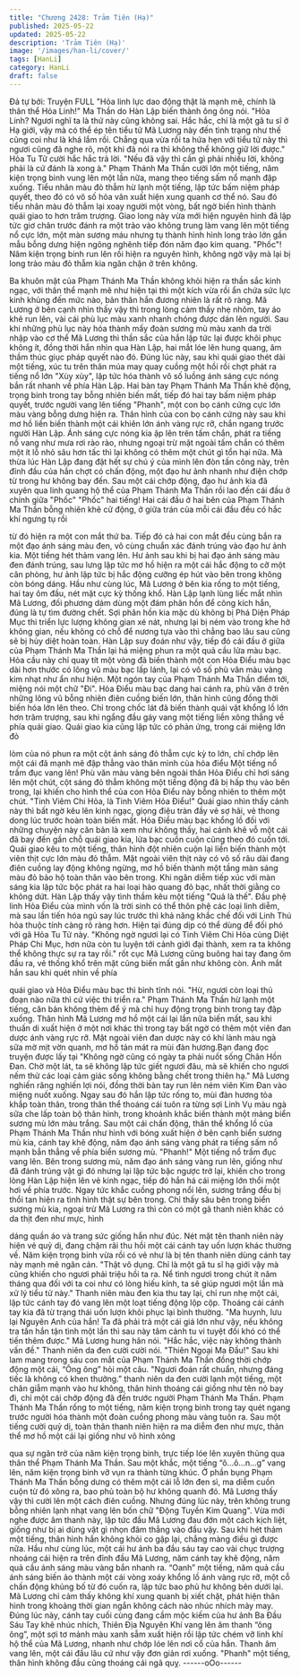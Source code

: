 ```yaml
---
title: "Chương 2428: Trảm Tiên (Hạ)"
published: 2025-05-22
updated: 2025-05-22
description: 'Trảm Tiên (Hạ)'
image: '/images/han-li/cover/'
tags: [HanLi]
category: HanLi
draft: false
---
```


Đả tự bởi: Truyện FULL
"Hỏa linh lực dao động thật là mạnh mẽ, chính là thân thể Hỏa
Linh!" Ma Thần do Hàn Lập biến thành ông ông nói.
"Hỏa Linh? Ngươi nghĩ ta là thứ này cũng không sai. Hắc hắc, chỉ
là một gã tu sĩ ở Hạ giới, vậy mà có thể ép tên tiểu tử Mã Lương
này đến tình trạng như thế cũng coi như là khá lắm rồi. Chẳng
qua vừa rồi ta hứa hẹn với tiểu tử này thì ngươi cũng đã nghe rõ,
một khi đã nói ra thì không thể không giữ lời được." Hỏa Tu Tử
cười hắc hắc trả lời.
"Nếu đã vậy thì cần gì phải nhiều lời, không phải là cứ đánh là
xong à." Phạm Thánh Ma Thần cười lớn một tiếng, năm kiện
trọng binh vung lên một lần nữa, mang theo tiếng sấm nổ mạnh
đập xuống.
Tiểu nhân màu đỏ thẫm hừ lạnh một tiếng, lập tức bấm niệm pháp
quyết, theo đó có vô số hỏa vân xuất hiện xung quanh cơ thể nó.
Sau đó tiểu nhân màu đỏ thẫm lại xoay người một vòng, bất ngờ
biến hình thành quái giao to hơn trăm trượng.
Giao long này vừa mới hiện nguyên hình đã lập tức giơ chân
trước đánh ra một trảo vào không trung làm vang lên một tiếng nổ
cực lớn, một màn sương máu nhưng tụ thành hình hình long trảo
lớn gần mẫu bỗng dưng hiện ngông nghênh tiếp đón năm đạo
kim quang.
"Phốc"!
Năm kiện trọng binh run lên rồi hiện ra nguyên hình, không ngờ
vậy mà lại bị long trảo màu đỏ thẫm kia ngăn chặn ở trên không.

Ba khuôn mặt của Phạm Thánh Ma Thần không khỏi hiện ra thần
sắc kinh ngạc, với thân thể mạnh mẽ như hiện tại thì một kích
vừa rồi ẩn chứa sức lực kinh khủng đến mức nào, bản thân hắn
đương nhiên là rất rõ ràng.
Mã Lương ở bên cạnh nhìn thấy vậy thì trong lòng cảm thấy nhẹ
nhõm, tay áo khẽ run lên, vài cái phù lục màu xanh nhanh chóng
được dán lên người. Sau khi những phù lục này hóa thành mấy
đoàn sương mù màu xanh da trời nhập vào cơ thể Mã Lương thì
thần sắc của hắn lập tức lại được khôi phục không ít, đồng thời
hắn nhìn qua Hàn Lập, hai mắt lóe lên hung quang, âm thầm thúc
giục pháp quyết nào đó.
Đúng lúc này, sau khi quái giao thét dài một tiếng, xúc tu trên thân
múa may quay cuồng một hồi rồi chợt phát ra tiếng nổ lớn "Xùy
xùy", lập tức hóa thành vô số luồng ánh sáng cực nóng bắn rất
nhanh về phía Hàn Lập.
Hai bàn tay Phạm Thánh Ma Thần khẽ động, trọng binh trong tay
bỗng nhiên biến mất, tiếp đó hai tay bấm niệm pháp quyết, trước
người vang lên tiếng "Phanh", một con bọ cánh cứng cực lớn
màu vàng bỗng dưng hiện ra. Thân hình của con bọ cánh cứng
này sau khi mơ hồ liền biến thành một cái khiên lớn ánh vàng rực
rỡ, chắn ngang trước người Hàn Lập.
Ánh sáng cực nóng kia ập lên trên tấm chắn, phát ra tiếng nổ
vang như mưa rơi rào rào, nhưng ngoại trừ mặt ngoài tấm chắn
có thêm một ít lỗ nhỏ sâu hơn tấc thì lại không có thêm một chút
gì tổn hại nữa.
Mà thừa lúc Hàn Lập đang đặt hết sự chú ý của mình lên đòn tấn
công này, trên đỉnh đầu của hắn chợt có chấn động, một đạo hư
ảnh nhanh như điện chớp từ trong hư không bay đến. Sau một
cái chớp động, đạo hư ảnh kia đã xuyên qua linh quang hộ thể
của Phạm Thánh Ma Thần rồi lao đến cái đầu ở chính giữa
"Phốc" "Phốc" hai tiếng!
Hai cái đầu ở hai bên của Phạm Thánh Ma Thần bỗng nhiên khẽ
cử động, ở giữa trán của mỗi cái đầu đều có hắc khí ngưng tụ rồi

từ đó hiện ra một con mắt thứ ba. Tiếp đó cả hai con mắt đều
cùng bắn ra một đạo ánh sáng màu đen, vô cùng chuẩn xác đánh
trúng vào đạo hư ảnh kia.
Một tiếng hét thảm vang lên.
Hư ảnh sau khi bị hai đạo ánh sáng màu đen đánh trúng, sau
lưng lập tức mơ hồ hiện ra một cái hắc động to cỡ một căn
phòng, hư ảnh lập tức bị hắc động cưỡng ép hút vào bên trong
không còn bóng dáng.
Hầu như cùng lúc, Mã Lương ở bên kia rống to một tiếng, hai tay
ôm đầu, nét mặt cực kỳ thống khổ.
Hàn Lập lạnh lùng liếc mắt nhìn Mã Lương, đối phương dám
dùng một đám phân hồn để công kích hắn, đúng là tự tìm đường
chết.
Sợi phân hồn kia mặc dù không bị Phá Diện Pháp Mục thi triển
lực lượng không gian xé nát, nhưng lại bị ném vào trong khe hở
không gian, nếu không có chỗ để nương tựa vào thì chẳng bao
lâu sau cũng sẽ bị hủy diệt hoàn toàn.
Hàn Lập suy đoán như vậy, tiếp đó cái đầu ở giữa của Phạm
Thánh Ma Thần lại há miệng phun ra một quả cầu lửa màu bạc.
Hỏa cầu này chỉ quay tít một vòng đã biến thành một con Hỏa
Điểu màu bạc dài hơn thước có lông vũ màu bạc lấp lánh, lại có
vô số phù văn màu vàng kim nhạt như ẩn như hiện.
Một ngón tay của Phạm Thánh Ma Thần điểm tới, miệng nói một
chữ "Đi".
Hỏa Điểu màu bạc dang hai cánh ra, phù văn ở trên những lông
vũ bỗng nhiên điên cuồng biến lớn, thân hình cũng đồng thời biến
hóa lớn lên theo. Chỉ trong chốc lát đã biến thành quái vật khổng
lồ lớn hơn trăm trượng, sau khi ngẩng đầu gáy vang một tiếng
liền xông thẳng về phía quái giao.
Quái giao kia cũng lập tức có phản ứng, trong cái miệng lớn đỏ

lòm của nó phun ra một cột ánh sáng đỏ thẫm cực kỳ to lớn, chỉ
chớp lên một cái đã mạnh mẽ đập thẳng vào thân mình của hỏa
điểu
Một tiếng nổ trầm đục vang lên!
Phù văn màu vàng bên ngoài thân Hỏa Điểu chỉ hơi sáng lên một
chút, cột sáng đỏ thẫm không một tiếng động đã bị hấp thụ vào
bên trong, lại khiến cho hình thể của con Hỏa Điểu này bỗng
nhiên to thêm một chút.
"Tinh Viêm Chi Hỏa, là Tinh Viêm Hỏa Điểu!" Quái giao nhìn thấy
cảnh này thì bất ngờ kêu lên kinh ngạc, giọng điệu tràn đầy vẻ sợ
hãi, vẻ thong dong lúc trước hoàn toàn biến mất.
Hỏa Điểu màu bạc khổng lồ đối với những chuyện này căn bản là
xem như không thấy, hai cánh khẽ vỗ một cái đã bay đến gần chỗ
quái giao kia, lửa bạc cuồn cuộn cũng theo đó cuốn tới.
Quái giao kêu to một tiếng, thân hình đột nhiên cuộn lại liền biến
thành một viên thịt cực lớn màu đỏ thẫm. Mặt ngoài viên thịt này
có vô số râu dài đang điên cuồng lay động không ngừng, mơ hồ
biến thành một tầng màn sáng màu đỏ bảo hộ toàn thân vào bên
trong.
Khi ngân diễm tiếp xúc với màn sáng kia lập tức bộc phát ra hai
loại hào quang đỏ bạc, nhất thời giằng co không dứt.
Hàn Lập thấy vậy tình thầm kêu một tiếng "Quả là thế".
Đầu phệ linh Hỏa Điểu của mình vốn là trời sinh có thể thôn phệ
các loại linh diễm, mà sau lần tiến hóa ngủ say lúc trước thì khả
năng khắc chế đối với Linh Thú hỏa thuộc tính càng rõ ràng hơn.
Hiện tại đúng dịp có thể dùng để đối phó với gã Hỏa Tu Tử này.
"Không ngờ ngươi lại có Tinh Viêm Chi Hỏa cùng Diệt Pháp Chi
Mục, hơn nữa còn tu luyện tới cảnh giới đại thành, xem ra ta
không thể không thực sự ra tay rồi." rốt cục Mã Lương cũng
buông hai tay đang ôm đầu ra, vẻ thống khổ trên mặt cũng biến
mất gần như không còn. Ánh mắt hắn sau khi quét nhìn về phía

quái giao và Hỏa Điểu màu bạc thì bình tĩnh nói.
"Hừ, ngươi còn loại thủ đoạn nào nữa thì cứ việc thi triển ra."
Phạm Thánh Ma Thần hừ lạnh một tiếng, căn bản không thèm để
ý mà chỉ huy động trọng binh trong tay đập xuống.
Thân hình Mã Lương mơ hồ một cái lại lần nữa biến mất, sau khi
thuấn di xuất hiện ở một nơi khác thì trong tay bất ngờ có thêm
một viên đan dược ánh vàng rực rỡ. Mặt ngoài viên đan dược này
có khí lành màu ngà sữa mờ mịt vờn quanh, mơ hồ tản mát ra
mùi đàn hương.Bạn đang đọc truyện được lấy tại
"Không ngờ cũng có ngày ta phải nuốt sống Chân Hồn Đan. Chờ
một lát, ta sẽ không lập tức giết ngươi đâu, mà sẽ khiến cho
ngươi nếm thử các loại cảm giác sống không bằng chết trong
thiên hạ." Mã Lương nghiến răng nghiến lợi nói, đồng thời bàn tay
run lên ném viên Kim Đan vào miệng nuốt xuống.
Ngay sau đó hắn lập tức rống to, mùi đàn hương tỏa khắp toàn
thân, trong thân thể thoáng cái tuôn ra từng sợi Linh Vụ màu ngà
sữa che lấp toàn bộ thân hình, trong khoảnh khắc biến thành một
mảng biển sương mù lớn màu trắng.
Sau một cái chấn động, thân thể khổng lồ của Phạm Thánh Ma
Thần như hình với bóng xuất hiện ở bên cạnh biển sương mù kia,
cánh tay khẽ động, năm đạo ánh sáng vàng phát ra tiếng sấm nổ
mạnh bắn thẳng về phía biển sương mù.
"Phanh!" Một tiếng nổ trầm đục vang lên.
Bên trong sương mù, năm đạo ánh sáng vàng run lên, giống như
đã đánh trúng vật gì đó nhưng lại lập tức bậc ngược trở lại, khiến
cho trong lòng Hàn Lập hiện lên vẻ kinh ngạc, tiếp đó hắn há cái
miệng lớn thổi một hơi về phía trước.
Ngay tức khắc cuồng phong nổi lên, sương trắng đều bị thổi tan
hiện ra tình hình thật sự bên trong.
Chỉ thấy sâu bên trong biển sương mù kia, ngoại trừ Mã Lương ra
thì còn có một gã thanh niên khác có da thịt đen như mực, hình

dáng quần áo và trang sức giống hắn như đúc.
Nét mặt tên thanh niên này hiện vẻ quỷ dị, đang chậm rãi thu hồi
một cái cánh tay uốn lượn khác thường về.
Năm kiện trọng binh vừa rồi có vẻ như là bị tên thanh niên dùng
cánh tay này mạnh mẽ ngăn cản.
"Thật vô dụng. Chỉ là một gã tu sĩ hạ giới vậy mà cũng khiến cho
ngươi phải triệu hồi ta ra. Nể tình ngươi trong chút ít năm tháng
qua đối với ta coi như có lòng hiếu kính, ta sẽ giúp ngươi một lần
mà xử lý tiểu tử này." Thanh niên màu đen kia thu tay lại, chỉ run
nhẹ một cái, lập tức cánh tay đó vang lên một loạt tiếng động lộp
cộp. Thoáng cái cánh tay kia đã từ trạng thái uốn lượn khôi phục
lại bình thường.
"Ma huynh, lưu lại Nguyên Anh của hắn! Ta đã phải trả một cái giá
lớn như vậy, nếu không tra tấn hắn tận tình một lần thì sau này
tâm cảnh tu vi tuyệt đối khó có thể tiến thêm được." Mã Lương
hung hãn nói.
"Hắc hắc, việc này không thành vấn đề." Thanh niên da đen cười
cười nói.
"Thiên Ngoại Ma Đầu!" Sau khi lam mang trong sáu con mắt của
Phạm Thánh Ma Thần đồng thời chớp động một cái, “Ông ông”
hỏi một câu.
"Ngươi đoán rất chuẩn, nhưng đáng tiếc là không có khen
thưởng.” thanh niên da đen cười lạnh một tiếng, một chân giẫm
mạnh vào hư không, thân hình thoáng cái giống như tên nỏ bay
đi, chỉ một cái chớp động đã đến trước người Phạm Thánh Ma
Thần.
Phạm Thánh Ma Thần rống to một tiếng, năm kiện trọng binh
trong tay quét ngang trước người hóa thành một đoàn cuồng
phong màu vàng tuôn ra.
Sau một tiếng cười quỷ dị, toàn thân thanh niên hiện ra ma diễm
đen như mực, thân thể mơ hồ một cái lại giống như vô hình xông

qua sự ngăn trở của năm kiện trọng binh, trực tiếp lóe lên xuyên
thủng qua thân thể Phạm Thánh Ma Thần.
Sau một khắc, một tiếng “ô...ô...n...g” vang lên, năm kiện trọng
binh vỡ vụn ra thành từng khúc. Ở phần bụng Phạm Thánh Ma
Thần bỗng dưng có thêm một cái lỗ lớn đen sì, ma diễm cuồn
cuộn từ đó xông ra, bao phủ toàn bộ hư không quanh đó.
Mã Lương thấy vậy thì cười lên một cách điên cuồng.
Nhưng đúng lúc này, trên không trung bỗng nhiên lạnh nhạt vang
lên bốn chữ "Động Tuyền Kim Quang". Vừa mới nghe được âm
thanh này, lập tức đầu Mã Lương đau đớn một cách kịch liệt,
giống như bị ai dùng vật gì nhọn đâm thẳng vào đầu vậy. Sau khi
hét thảm một tiếng, thân hình hắn không khỏi co gập lại, chẳng
màng điều gì được nữa.
Hầu như cùng lúc, một cái hư ảnh ba đầu sáu tay cao vài chục
trượng nhoáng cái hiện ra trên đỉnh đầu Mã Lương, năm cánh tay
khẽ động, năm quả cầu ánh sáng màu vàng bắn nhanh ra. “Oanh”
một tiếng, năm quả cầu ánh sáng biến ảo thành một cái vòng
xoáy khổng lồ ánh vàng rực rỡ, một cỗ chấn động khủng bố từ đó
cuốn ra, lập tức bao phủ hư không bên dưới lại.
Mã Lương chỉ cảm thấy không khí xung quanh bị xiết chặt, phát
hiện thân hình trong khoảng thời gian ngắn không cách nào nhúc
nhích mảy may.
Đúng lúc này, cánh tay cuối cùng đang cầm mộc kiếm của hư ảnh
Ba Đầu Sáu Tay khẽ nhúc nhích, Thiên Địa Nguyên Khí vang lên
âm thanh “ông ông”, một sợi tơ mảnh màu xanh sẫm xuất hiện rồi
lập tức chém vỡ linh khí hộ thể của Mã Lương, nhanh như chớp
lóe lên nơi cổ của hắn. Thanh âm vang lên, một cái đầu lâu cứ
như vậy đơn giản rơi xuống.
"Phanh" một tiếng, thân hình không đầu cũng thoáng cái ngã quỵ.
------oOo------
